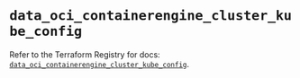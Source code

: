 # `data_oci_containerengine_cluster_kube_config`

Refer to the Terraform Registry for docs: [`data_oci_containerengine_cluster_kube_config`](https://registry.terraform.io/providers/oracle/oci/6.37.0/docs/data-sources/containerengine_cluster_kube_config).
